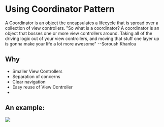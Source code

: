 # Using Coordinator Pattern

A Coordinator is an object the encapsulates a lifecycle that is spread over a collection of view controllers.
"So what is a coordinator? A coordinator is an object that bosses one or more view controllers around. Taking all of the driving logic out of your view controllers, and moving that stuff one layer up is gonna make your life a lot more awesome"
--Soroush Khanlou

## Why
- Smaller View Controllers
- Separation of concerns
- Clear navigation
- Easy reuse of View Controller
- 

## An example:

![](https://cdn-images-1.medium.com/max/1600/1*VNFMhDEwq-o4GbzVsjAXUA.png)





